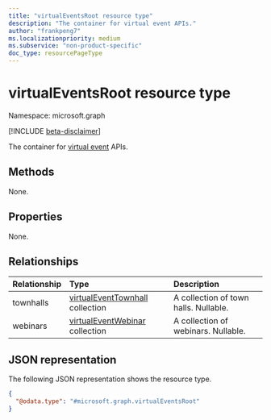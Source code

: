 ```yaml
---
title: "virtualEventsRoot resource type"
description: "The container for virtual event APIs."
author: "frankpeng7"
ms.localizationpriority: medium
ms.subservice: "non-product-specific"
doc_type: resourcePageType
---
```


# virtualEventsRoot resource type

Namespace: microsoft.graph

[!INCLUDE [beta-disclaimer](../../includes/beta-disclaimer.md)]

The container for [virtual event](virtualevent.md) APIs.

## Methods

None.

## Properties

None.

## Relationships

| Relationship | Type |Description|
|:---------------|:--------|:----------|
|townhalls|[virtualEventTownhall](virtualeventtownhall.md) collection | A collection of town halls. Nullable.|
|webinars|[virtualEventWebinar](virtualeventwebinar.md) collection | A collection of webinars. Nullable.|

## JSON representation

The following JSON representation shows the resource type.

<!-- {
  "blockType": "resource",
  "@odata.type": "microsoft.graph.virtualEventsRoot"
}
-->
```json
{
  "@odata.type": "#microsoft.graph.virtualEventsRoot"
}
```
